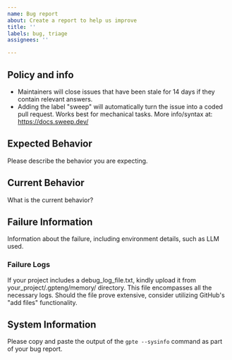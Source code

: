 ```yaml
---
name: Bug report
about: Create a report to help us improve
title: ''
labels: bug, triage
assignees: ''

---
```


## Policy and info
 - Maintainers will close issues that have been stale for 14 days if they contain relevant answers.
 - Adding the label "sweep" will automatically turn the issue into a coded pull request. Works best for mechanical tasks. More info/syntax at: https://docs.sweep.dev/

## Expected Behavior

Please describe the behavior you are expecting.

## Current Behavior

What is the current behavior?

## Failure Information

Information about the failure, including environment details, such as LLM used.

### Failure Logs

If your project includes a debug_log_file.txt, kindly upload it from your_project/.gpteng/memory/ directory. This file encompasses all the necessary logs. Should the file prove extensive, consider utilizing GitHub's "add files" functionality.

## System Information

Please copy and paste the output of the `gpte --sysinfo` command as part of your bug report.
